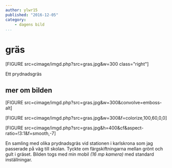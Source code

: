 ```yaml
---
author: ylwr15
published: "2016-12-05"
category:
    - dagens bild
...
```

gräs
==================================

[FIGURE src=cimage/imgd.php?src=gras.jpg&w=300 class="right"]


Ett prydnadsgräs


<!--more-->


mer om bilden
-----------------------------------

[FIGURE src=cimage/imgd.php?src=gras.jpg&w=300&convolve=emboss-alt]

[FIGURE src=cimage/imgd.php?src=gras.jpg&w=300&f=colorize,100,60,0,0]


[FIGURE src=cimage/imgd.php?src=gras.jpg&h=400&cf&aspect-ratio=!3:1&f=smooth,-7]


En samling med olika prydnadsgräs vid stationen i karlskrona som jag passerade på väg till skolan. Tyckte om färgskiftningarna mellan grönt och gult i gräset.
Bilden togs med min mobil _(16 mp kamera)_ med standard inställningar.
